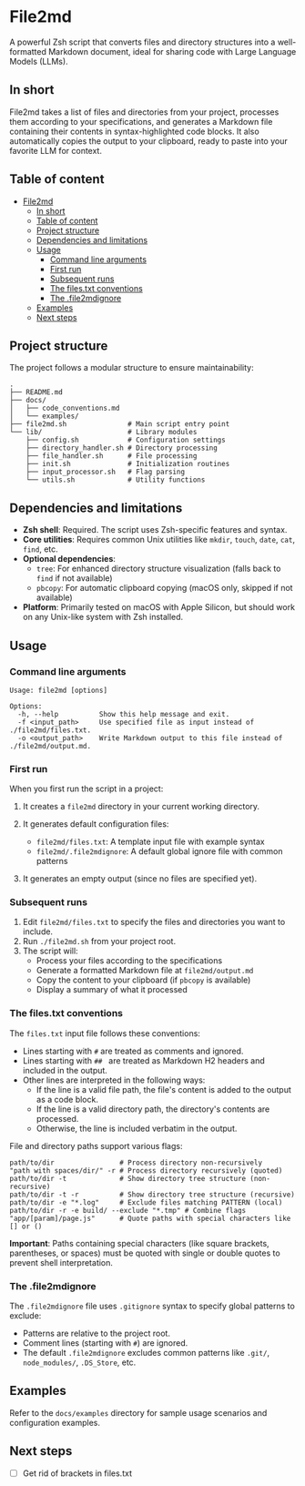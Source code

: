 # File2md

A powerful Zsh script that converts files and directory structures into a well-formatted Markdown document, ideal for sharing code with Large Language Models (LLMs).

## In short

File2md takes a list of files and directories from your project, processes them according to your specifications, and generates a Markdown file containing their contents in syntax-highlighted code blocks. It also automatically copies the output to your clipboard, ready to paste into your favorite LLM for context.

## Table of content

- [File2md](#file2md)
  - [In short](#in-short)
  - [Table of content](#table-of-content)
  - [Project structure](#project-structure)
  - [Dependencies and limitations](#dependencies-and-limitations)
  - [Usage](#usage)
    - [Command line arguments](#command-line-arguments)
    - [First run](#first-run)
    - [Subsequent runs](#subsequent-runs)
    - [The files.txt conventions](#the-filestxt-conventions)
    - [The .file2mdignore](#the-file2mdignore)
  - [Examples](#examples)
  - [Next steps](#next-steps)

## Project structure

The project follows a modular structure to ensure maintainability:

```
.
├── README.md
├── docs/
│   ├── code_conventions.md
│   └── examples/
├── file2md.sh               # Main script entry point
└── lib/                     # Library modules
    ├── config.sh            # Configuration settings
    ├── directory_handler.sh # Directory processing
    ├── file_handler.sh      # File processing
    ├── init.sh              # Initialization routines
    ├── input_processor.sh   # Flag parsing
    └── utils.sh             # Utility functions
```

## Dependencies and limitations

- **Zsh shell**: Required. The script uses Zsh-specific features and syntax.
- **Core utilities**: Requires common Unix utilities like `mkdir`, `touch`, `date`, `cat`, `find`, etc.
- **Optional dependencies**:
  - `tree`: For enhanced directory structure visualization (falls back to `find` if not available)
  - `pbcopy`: For automatic clipboard copying (macOS only, skipped if not available)
- **Platform**: Primarily tested on macOS with Apple Silicon, but should work on any Unix-like system with Zsh installed.

## Usage

### Command line arguments

```
Usage: file2md [options]

Options:
  -h, --help          Show this help message and exit.
  -f <input_path>     Use specified file as input instead of ./file2md/files.txt.
  -o <output_path>    Write Markdown output to this file instead of ./file2md/output.md.
```

### First run

When you first run the script in a project:

1. It creates a `file2md` directory in your current working directory.
2. It generates default configuration files:
   - `file2md/files.txt`: A template input file with example syntax
   - `file2md/.file2mdignore`: A default global ignore file with common patterns

3. It generates an empty output (since no files are specified yet).

### Subsequent runs

1. Edit `file2md/files.txt` to specify the files and directories you want to include.
2. Run `./file2md.sh` from your project root.
3. The script will:
   - Process your files according to the specifications
   - Generate a formatted Markdown file at `file2md/output.md`
   - Copy the content to your clipboard (if `pbcopy` is available)
   - Display a summary of what it processed

### The files.txt conventions

The `files.txt` input file follows these conventions:

- Lines starting with `#` are treated as comments and ignored.
- Lines starting with `## ` are treated as Markdown H2 headers and included in the output.
- Other lines are interpreted in the following ways:
  - If the line is a valid file path, the file's content is added to the output as a code block.
  - If the line is a valid directory path, the directory's contents are processed.
  - Otherwise, the line is included verbatim in the output.

File and directory paths support various flags:

```
path/to/dir                # Process directory non-recursively
"path with spaces/dir/" -r # Process directory recursively (quoted)
path/to/dir -t             # Show directory tree structure (non-recursive)
path/to/dir -t -r          # Show directory tree structure (recursive)
path/to/dir -e "*.log"     # Exclude files matching PATTERN (local)
path/to/dir -r -e build/ --exclude "*.tmp" # Combine flags
"app/[param]/page.js"      # Quote paths with special characters like [] or ()
```

**Important**: Paths containing special characters (like square brackets, parentheses, or spaces) must be quoted with single or double quotes to prevent shell interpretation.

### The .file2mdignore

The `.file2mdignore` file uses `.gitignore` syntax to specify global patterns to exclude:

- Patterns are relative to the project root.
- Comment lines (starting with `#`) are ignored.
- The default `.file2mdignore` excludes common patterns like `.git/`, `node_modules/`, `.DS_Store`, etc.

## Examples

Refer to the `docs/examples` directory for sample usage scenarios and configuration examples.

## Next steps

- [ ] Get rid of brackets in files.txt